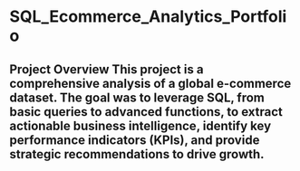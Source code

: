 # SQL_Ecommerce_Analytics_Portfolio
## Project Overview This project is a comprehensive analysis of a global e-commerce dataset. The goal was to leverage SQL, from basic queries to advanced functions, to extract actionable business intelligence, identify key performance indicators (KPIs), and provide strategic recommendations to drive growth.
